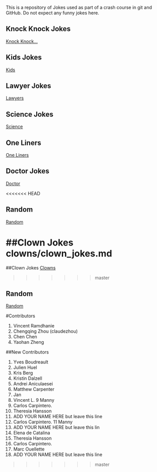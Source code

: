 This is a repository of Jokes used as part of a crash course in git and GitHub.
Do not expect any funny jokes here.

## Knock Knock Jokes
[Knock Knock...](KnockKnock/content.md)

## Kids Jokes
[Kids](Kids/content.md)

## Lawyer Jokes
[Lawyers](Lawyers/content.md)

## Science Jokes
[Science](Science/content.md)

## One Liners
[One Liners](OneLiners/content.md)

## Doctor Jokes
[Doctor](Doctor/content.md)


<<<<<<< HEAD
## Random
[Random](Random/content.md)


##Clown Jokes
clowns/clown_jokes.md
=======
##Clown Jokes
[Clowns](clowns/clown_jokes.md)
>>>>>>> master

## Random
[Random](Random/content.md)


#Contributors
1. Vincent Ramdhanie
2. Chengqing Zhou (claudezhou)
3. Chen Chen
4. Yaohan Zheng

##New Contributors
1. Yves Boudreault
2. Julien Huel
3. Kris Berg
4. Kristin Dalzell
4. Andrei Aniculaesei
5. Matthew Carpenter
6. Jan
7. Vincent L.
9 Manny
8. Carlos Carpintero.
9. Theresia Hansson
10. ADD YOUR NAME HERE but leave this line
10. Carlos Carpintero.
11 Manny
11. ADD YOUR NAME HERE but leave this lin
8. Elena de Catalina
9. Theresia Hansson
10. Carlos Carpintero.
11. Marc Ouellette
12. ADD YOUR NAME HERE but leave this line
>>>>>>> master
